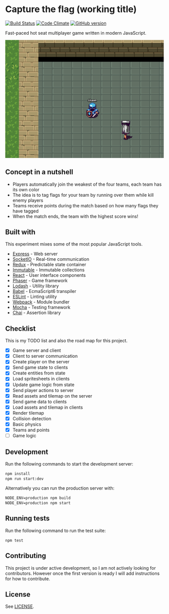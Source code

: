 # Capture the flag (working title)

[![Build Status](https://travis-ci.org/crisu83/ctf-game.svg?branch=master)](https://travis-ci.org/crisu83/ctf-game)
[![Code Climate](https://codeclimate.com/github/crisu83/ctf-game/badges/gpa.svg)](https://codeclimate.com/github/crisu83/ctf-game)
[![GitHub version](https://badge.fury.io/gh/crisu83%2Fctf-game.svg)](https://badge.fury.io/gh/crisu83%2Fctf-game)

Fast-paced hot seat multiplayer game written in modern JavaScript.

![Screenshot](resources/screenshot.png)

## Concept in a nutshell

- Players automatically join the weakest of the four teams, each team has its own color
- The idea is to tag flags for your team by running over them while kill enemy players
- Teams receive points during the match based on how many flags they have tagged
- When the match ends, the team with the highest score wins!

## Built with

This experiment mixes some of the most popular JavaScript tools.

- [Express](http://expressjs.com/) - Web server
- [SocketIO](http://socket.io/) - Real-time communication
- [Redux](http://redux.js.org/) - Predictable state container
- [Immutable](https://facebook.github.io/immutable-js/) - Immutable collections
- [React](https://facebook.github.io/react/) - User interface components
- [Phaser](http://phaser.io/) - Game framework
- [Lodash](https://lodash.com/) - Utility library
- [Babel](https://babeljs.io/) - EcmaScript6 transpiler
- [ESLint](http://eslint.org/) - Linting utility
- [Webpack](https://webpack.github.io/) - Module bundler
- [Mocha](https://mochajs.org/) - Testing framework
- [Chai](http://chaijs.com/) - Assertion library

## Checklist

This is my TODO list and also the road map for this project.

- [x] Game server and client
- [x] Client to server communication
- [x] Create player on the server
- [x] Send game state to clients
- [x] Create entities from state
- [x] Load spritesheets in clients
- [x] Update game logic from state
- [x] Send player actions to server
- [x] Read assets and tilemap on the server
- [x] Send game data to clients
- [x] Load assets and tilemap in clients
- [x] Render tilemap
- [x] Collision detection
- [x] Basic physics
- [x] Teams and points
- [ ] Game logic

## Development

Run the following commands to start the development server:

```
npm install
npm run start:dev
```

Alternatively you can run the production server with:

```
NODE_ENV=production npm build
NODE_ENV=production npm start
```

## Running tests

Run the following command to run the test suite:

```
npm test
```

## Contributing

This project is under active development, so I am not actively looking for contributors. 
However once the first version is ready I will add instructions for how to contribute.

## License

See [LICENSE](LICENSE).
